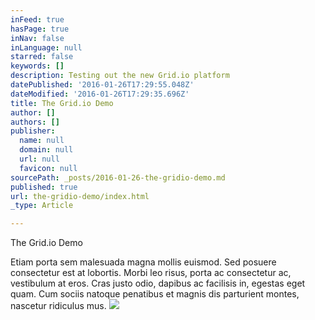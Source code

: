 ```yaml
---
inFeed: true
hasPage: true
inNav: false
inLanguage: null
starred: false
keywords: []
description: Testing out the new Grid.io platform
datePublished: '2016-01-26T17:29:55.048Z'
dateModified: '2016-01-26T17:29:35.696Z'
title: The Grid.io Demo
author: []
authors: []
publisher:
  name: null
  domain: null
  url: null
  favicon: null
sourcePath: _posts/2016-01-26-the-gridio-demo.md
published: true
url: the-gridio-demo/index.html
_type: Article

---
```

The Grid.io Demo

Etiam porta sem malesuada magna mollis euismod. Sed posuere consectetur est at lobortis. Morbi leo risus, porta ac consectetur ac, vestibulum at eros. Cras justo odio, dapibus ac facilisis in, egestas eget quam. Cum sociis natoque penatibus et magnis dis parturient montes, nascetur ridiculus mus.
![](https://the-grid-user-content.s3-us-west-2.amazonaws.com/67af16ee-0fbb-4fef-9676-3c0018099853.jpg)